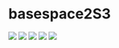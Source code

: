 # basespace2S3

[![](https://travis-ci.org/era7bio/basespace2S3.svg?branch=master)](https://travis-ci.org/era7bio/basespace2S3)
[![](https://img.shields.io/codacy/???.svg)](https://www.codacy.com/app/era7/basespace2S3)
[![](http://img.shields.io/github/release/era7bio/basespace2S3/all.svg)](https://github.com/era7bio/basespace2S3/releases/latest)
[![](https://img.shields.io/badge/license-AGPLv3-blue.svg)](https://tldrlegal.com/license/gnu-affero-general-public-license-v3-%28agpl-3.0%29)
[![](https://img.shields.io/badge/contact-gitter_chat-dd1054.svg)](https://gitter.im/era7bio/basespace2S3)
